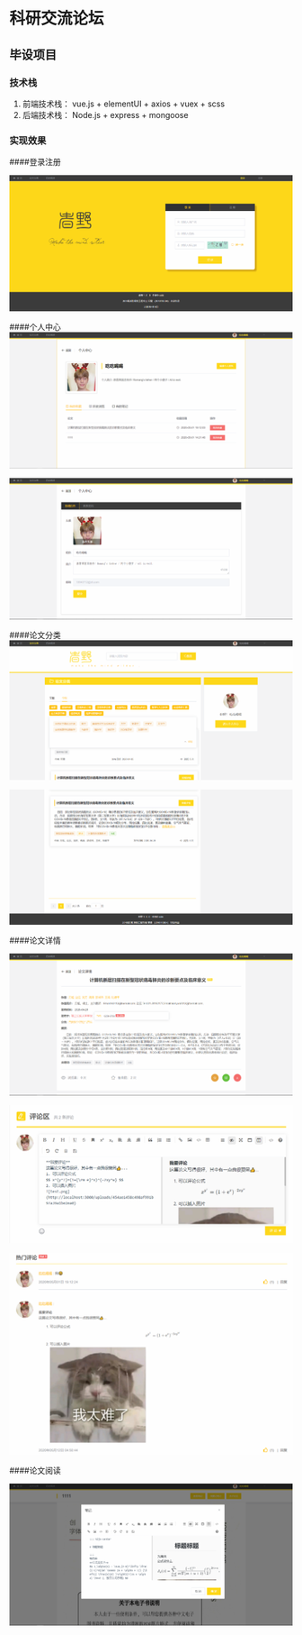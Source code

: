 # 科研交流论坛 
## 毕设项目 
### 技术栈

1. 前端技术栈： vue.js + elementUI + axios + vuex + scss
2. 后端技术栈： Node.js + express + mongoose

### 实现效果

####登录注册

 ![login](img/login.png)
 
####个人中心
 ![userCenter](img/userCenter.png)
 
 ![editInfo](img/editInfo.png)
 
####论文分类
 ![filter](img/filter.png)
 
 ![filter2](img/filter2.png)
 
####论文详情

 ![detail](img/detail.png)
 
 ![comment](img/comment.png)
 
 ![clist](img/clist.png)

####论文阅读

 ![read](img/read.png)

